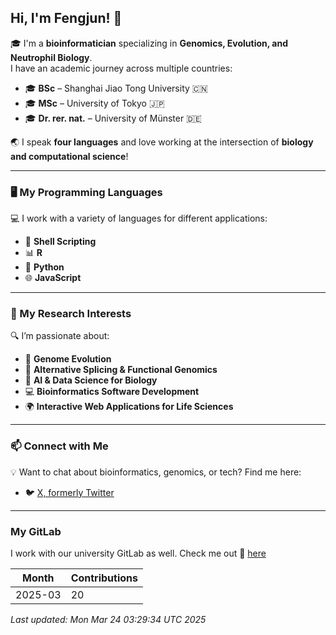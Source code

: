 ## Hi, I'm Fengjun! 👋

🎓 I'm a **bioinformatician** specializing in **Genomics, Evolution, and Neutrophil Biology**.  
I have an academic journey across multiple countries:  
- 🎓 **BSc** – Shanghai Jiao Tong University 🇨🇳  
- 🎓 **MSc** – University of Tokyo 🇯🇵  
- 🎓 **Dr. rer. nat.** – University of Münster 🇩🇪  

🌏 I speak **four languages** and love working at the intersection of **biology and computational science**!

---

### 🖥️ My Programming Languages  
💻 I work with a variety of languages for different applications:  
- 🐚 **Shell Scripting** 
- 📊 **R**  
- 🐍 **Python**  
- 🌐 **JavaScript**

---

### 🔬 My Research Interests  
🔍 I’m passionate about:  
- 🧬 **Genome Evolution**  
- 🧪 **Alternative Splicing & Functional Genomics**  
- 🤖 **AI & Data Science for Biology**  
- 💻 **Bioinformatics Software Development**  
- 🌍 **Interactive Web Applications for Life Sciences**  

---

### 📫 Connect with Me  
💡 Want to chat about bioinformatics, genomics, or tech? Find me here:  
- 🐦 [X, formerly Twitter](https://x.com/fengjun_zhang)

---
### My GitLab 
I work with our university GitLab as well. Check me out 🏫 [here](https://zivgitlab.uni-muenster.de/fzhang) 

| Month      | Contributions |
|------------|---------------|
| 2025-03 | 20 |

_Last updated: Mon Mar 24 03:29:34 UTC 2025_

